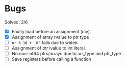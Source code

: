 # Bugs

Solved: 2/6

- [X] Faulty load before an assignment (div).
- [X] Assignment of array rvalue to ptr type
- [ ] `nr % 10 + '0'` fails due to widen.
- [ ] Assignment of ptr lvalue to int literal.
- [ ] No non-int64 ptrs/arrays due to arr_type and ptr_type
- [ ] Save registers before calling a function
